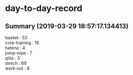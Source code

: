 # day-to-day-record  
## Summary  (2019-03-29 18:57:17.134413)  
basket : 53  
core-training : 16  
hatena : 4  
jump-rope : 7  
qiita : 3  
strech : 69  
work-out : 8  

